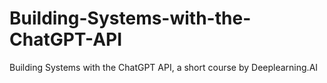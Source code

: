 # Building-Systems-with-the-ChatGPT-API
Building Systems with the ChatGPT API, a short course by Deeplearning.AI
